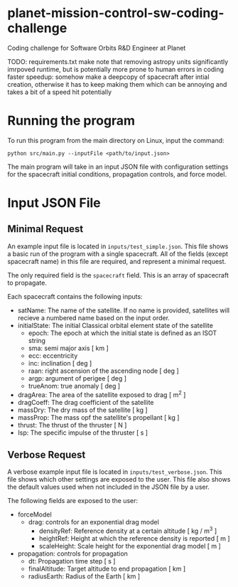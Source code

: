 # planet-mission-control-sw-coding-challenge
Coding challenge for Software Orbits R&amp;D Engineer at Planet


TODO: requirements.txt
make note that removing astropy units significantly imrpoved runtime, but is potentially more prone to human errors in coding
faster speedup: somehow make a deepcopy of spacecraft after intial creation, otherwise it has to keep making them which can be annoying and takes a bit of a speed hit potentially

# Running the program

To run this program from the main directory on Linux, input the command:

`python src/main.py --inputFile <path/to/input.json>`

The main program will take in an input JSON file with configuration settings for the spacecraft initial conditions, propagation controls, and force model.

# Input JSON File
## Minimal Request
An example input file is located in `inputs/test_simple.json`. This file shows a basic run of the program with a single spacecraft. All of the fields (except spacecraft name) in this file are required, and represent a minimal request.

The only required field is the `spacecraft` field. This is an  array of spacecraft to propagate.

Each spacecraft contains the following inputs:

- satName: The name of the satellite. If no name is provided, satellites will recieve a numbered name based on the input order.
- initialState: The initial Classical orbital element state of the satellite
    - epoch: The epoch at which the initial state is defined as an ISOT string
    - sma: semi major axis [ km ]
    - ecc: eccentricity
    - inc: inclination [ deg ]
    - raan: right ascension of the ascending node [ deg ]
    - argp: argument of perigee [ deg ]
    - trueAnom: true anomaly [ deg ]
- dragArea: The area of the satellite exposed to drag [ m<sup>2</sup> ]
- dragCoeff: The drag coefficient of the satellite
- massDry: The dry mass of the satellite [ kg ]
- massProp: The mass opf the satellite's propellant [ kg ]
- thrust: The thrust of the thruster [ N ]
- Isp: The specific impulse of the thruster [ s ]

## Verbose Request
A verbose example input file is located in `inputs/test_verbose.json`. This file shows which other settings are exposed to the user. This file also shows the default values used when not included in the JSON file by a user.

The following fields are exposed to the user:

- forceModel
    - drag: controls for an exponential drag model
        - densityRef: Reference density at a certain altitude [ kg / m<sup>3</sup> ]
        - heightRef: Height at which the reference density is reported [ m ]
        - scaleHeight: Scale height for the exponential drag model [ m ]
- propagation: controls for propagation
    - dt: Propagation time step [ s ]
    - finalAltitude: Target altitude to end propagation [ km ]
    - radiusEarth: Radius of the Earth [ km ]